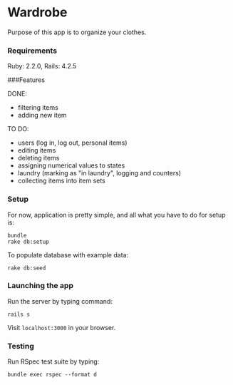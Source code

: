 # Wardrobe

Purpose of this app is to organize your clothes.

### Requirements

Ruby: 2.2.0, Rails: 4.2.5

###Features

DONE:

* filtering items
* adding new item

TO DO:

* users (log in, log out, personal items)
* editing items
* deleting items
* assigning numerical values to states
* laundry (marking as "in laundry", logging and counters)
* collecting items into item sets

### Setup

For now, application is pretty simple, and all what you have to do for setup is:

```
bundle
rake db:setup
```

To populate database with example data:
```
rake db:seed
```

### Launching the app

Run the server by typing command:

```
rails s
```

Visit `localhost:3000` in your browser.

### Testing

Run RSpec test suite by typing:

```
bundle exec rspec --format d
```
